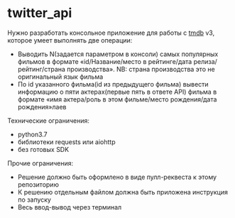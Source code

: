 # twitter_api

Нужно разработать консольное приложение для работы с [tmdb](https://www.themoviedb.org) v3, которое умеет выполнять две операции:

* Выводить N(задается параметром в консоли) самых популярных фильмов в формате «id/Название/место в рейтинге/дата релиза/рейтинг/страна производства». NB: страна производства это не оригинальный язык фильма
* По id указанного фильма(id из предыдущего фильма) вывести информацию о пяти актерах(первые пять в ответе API) фильма в формате «имя актера/роль в этом фильме/место рождения/дата рождения»лаев

Технические ограничения:
* python3.7
* библиотеки requests или aiohttp
* без готовых SDK

Прочие ограничения:
* Решение должно быть оформлено в виде пулл-реквеста к этому репозиторию
* К решению отдельным файлом должна быть приложена инструкция по запуску
* Весь ввод-вывод через терминал
